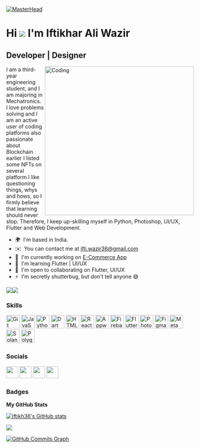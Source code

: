  [![MasterHead](https://user-images.githubusercontent.com/10498744/210012254-234538ff-d198-48aa-8964-37e6fd45d227.gif)](https://rishavchanda.io)
  
  Hi ![](https://user-images.githubusercontent.com/18350557/176309783-0785949b-9127-417c-8b55-ab5a4333674e.gif) I'm Iftikhar Ali Wazir
==========================================================================================================================================

Developer | Designer
--------------------
<img align="right" alt="Coding" width="400" src="https://media1.giphy.com/media/v1.Y2lkPTc5MGI3NjExMjYyYWY0OGE3MmJiOTI1NGQ4ZmQ0NmE3ZTFhOTgyZjNkYmZhMjExNiZjdD1n/qgQUggAC3Pfv687qPC/giphy.gif">
I am a third-year engineering student, and I am majoring in Mechatronics. 
I love problems solving and I am an active user of coding platforms also passionate about Blockchain earlier 
I listed some NFTs on several platform.I like questioning things, whys and hows, 
so I firmly believe that learning should never stop. Therefore, I keep up-skilling myself in Python, Photoshop, UI/UX, Flutter and Web Development.

* 🌍  I'm based in India.
* ✉️  You can contact me at [ifti.wazir36@gmail.com](mailto:ifti.wazir36@gmail.com)
* 🚀  I'm currently working on [E-Commerce App](http://https://github.com/iftikh36/Ecommerce_APP)
* 🧠  I'm learning Flutter | UI/UX
* 🤝  I'm open to collaborating on Flutter, UI/UX
* ⚡  I'm secretly shutterbug, but don't tell anyone 😅

<a href="https://www.github.com/iftikh36" target="_blank" rel="noreferrer"><img
src="https://img.shields.io/github/followers/iftikh36?logo=github&style=for-the-badge&color=22c55e&labelColor=ffffff" /></a><a href="https://www.twitter.com/iftikh36" target="_blank" rel="noreferrer"><img
src="https://img.shields.io/twitter/follow/iftikh36?logo=twitter&style=for-the-badge&color=22c55e&labelColor=ffffff"
/></a>

### Skills


<p align="left">
<a href="https://git-scm.com/" target="_blank" rel="noreferrer"><img src="https://raw.githubusercontent.com/danielcranney/readme-generator/main/public/icons/skills/git-colored.svg" width="36" height="36" alt="Git" /></a>
<a href="https://developer.mozilla.org/en-US/docs/Web/JavaScript" target="_blank" rel="noreferrer"><img src="https://raw.githubusercontent.com/danielcranney/readme-generator/main/public/icons/skills/javascript-colored.svg" width="36" height="36" alt="JavaScript" /></a>
<a href="https://www.python.org/" target="_blank" rel="noreferrer"><img src="https://raw.githubusercontent.com/danielcranney/readme-generator/main/public/icons/skills/python-colored.svg" width="36" height="36" alt="Python" /></a>
<a href="https://dart.dev/" target="_blank" rel="noreferrer"><img src="https://raw.githubusercontent.com/danielcranney/readme-generator/main/public/icons/skills/dart-colored.svg" width="36" height="36" alt="Dart" /></a>
<a href="https://developer.mozilla.org/en-US/docs/Glossary/HTML5" target="_blank" rel="noreferrer"><img src="https://raw.githubusercontent.com/danielcranney/readme-generator/main/public/icons/skills/html5-colored.svg" width="36" height="36" alt="HTML5" /></a>
<a href="https://reactjs.org/" target="_blank" rel="noreferrer"><img src="https://raw.githubusercontent.com/danielcranney/readme-generator/main/public/icons/skills/react-colored.svg" width="36" height="36" alt="React" /></a>
<a href="https://appwrite.io/" target="_blank" rel="noreferrer"><img src="https://raw.githubusercontent.com/danielcranney/readme-generator/main/public/icons/skills/appwrite-colored-dark.svg" width="36" height="36" alt="Appwrite" /></a>
<a href="https://firebase.google.com/" target="_blank" rel="noreferrer"><img src="https://raw.githubusercontent.com/danielcranney/readme-generator/main/public/icons/skills/firebase-colored.svg" width="36" height="36" alt="Firebase" /></a>
<a href="https://flutter.dev/" target="_blank" rel="noreferrer"><img src="https://raw.githubusercontent.com/danielcranney/readme-generator/main/public/icons/skills/flutter-colored.svg" width="36" height="36" alt="Flutter" /></a>
<a href="https://www.adobe.com/uk/products/photoshop.html" target="_blank" rel="noreferrer"><img src="https://raw.githubusercontent.com/danielcranney/readme-generator/main/public/icons/skills/photoshop-colored-dark.svg" width="36" height="36" alt="Photoshop" /></a>
<a href="https://www.figma.com/" target="_blank" rel="noreferrer"><img src="https://raw.githubusercontent.com/danielcranney/readme-generator/main/public/icons/skills/figma-colored.svg" width="36" height="36" alt="Figma" /></a>
<a href="https://metamask.io/" target="_blank" rel="noreferrer"><img src="https://raw.githubusercontent.com/danielcranney/readme-generator/main/public/icons/skills/metamask-colored.svg" width="36" height="36" alt="MetaMask" /></a>
<a href="https://solana.com/" target="_blank" rel="noreferrer"><img src="https://raw.githubusercontent.com/danielcranney/readme-generator/main/public/icons/skills/solana-colored.svg" width="36" height="36" alt="Solana" /></a>
<a href="https://polygon.technology/" target="_blank" rel="noreferrer"><img src="https://raw.githubusercontent.com/danielcranney/readme-generator/main/public/icons/skills/polygon-colored.svg" width="36" height="36" alt="Polygon" /></a>
</p>


### Socials

<p align="left"> <a href="https://www.github.com/iftikh36" target="_blank" rel="noreferrer"><img src="https://raw.githubusercontent.com/danielcranney/readme-generator/main/public/icons/socials/github-dark.svg" width="32" height="32" /></a> <a href="https://www.linkedin.com/in/iftikh36/" target="_blank" rel="noreferrer"><img src="https://raw.githubusercontent.com/danielcranney/readme-generator/main/public/icons/socials/linkedin.svg" width="32" height="32" /></a> <a href="http://www.medium.com/iftikh36" target="_blank" rel="noreferrer"><img src="https://raw.githubusercontent.com/danielcranney/readme-generator/main/public/icons/socials/medium-dark.svg" width="32" height="32" /></a> <a href="https://www.twitter.com/iftikh36" target="_blank" rel="noreferrer"><img src="https://raw.githubusercontent.com/danielcranney/readme-generator/main/public/icons/socials/twitter.svg" width="32" height="32" /></a></p>

### Badges

<b>My GitHub Stats</b>

<a href="http://www.github.com/iftikh36"><img src="https://github-readme-stats.vercel.app/api?username=iftikh36&show_icons=true&hide=&title_color=f97316&text_color=000000&icon_color=22c55e&bg_color=ffffff&hide_border=true&show_icons=true" alt="iftikh36's GitHub stats" /></a>

<a href="http://www.github.com/iftikh36"><img src="https://github-readme-streak-stats.herokuapp.com/?user=iftikh36&stroke=000000&background=ffffff&ring=f97316&fire=f97316&currStreakNum=000000&currStreakLabel=f97316&sideNums=000000&sideLabels=000000&dates=000000&hide_border=true" /></a>

<a href="http://www.github.com/iftikh36"><img src="https://github-readme-activity-graph.cyclic.app/graph?username=iftikh36&bg_color=ffffff&color=000000&line=22c55e&point=000000&area_color=ffffff&area=true&hide_border=true&custom_title=GitHub%20Commits%20Graph" alt="GitHub Commits Graph" /></a>


